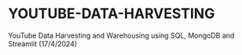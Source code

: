 # YOUTUBE-DATA-HARVESTING
YouTube Data Harvesting and Warehousing using SQL, MongoDB and Streamlit (17/4/2024)
